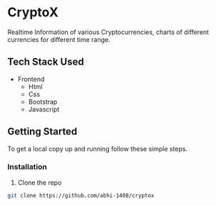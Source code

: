 # CryptoX


Realtime Information of various Cryptocurrencies, charts of different currencies for different time range.



## Tech Stack Used

* Frontend
	* Html
	* Css
	* Bootstrap
	* Javascript



## Getting Started

To get a local copy up and running follow these simple steps.


### Installation
 
1. Clone the repo
```sh
git clone https://github.com/abhi-1408/cryptox
```
